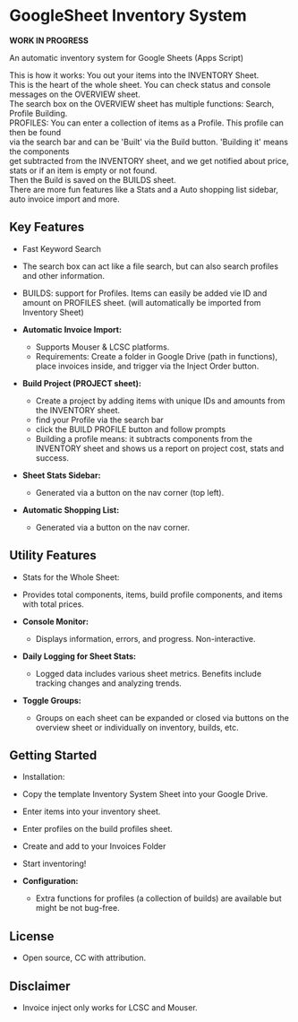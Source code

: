 # GoogleSheet Inventory System

**WORK IN PROGRESS**

An automatic inventory system for Google Sheets (Apps Script)  
  
This is how it works: You out your items into the INVENTORY Sheet.  
This is the heart of the whole sheet. You can check status and console messages on the OVERVIEW sheet.  
The search box on the OVERVIEW sheet has multiple functions: Search, Profile Building.  
PROFILES: You can enter a collection of items as a Profile. This profile can then be found  
via the search bar and can be 'Built' via the Build button. 'Building it' means the components  
get subtracted from the INVENTORY sheet, and we get notified about price, stats or if an item is empty or not found.  
Then the Build is saved on the BUILDS sheet.  
There are more fun features like a Stats and a Auto shopping list sidebar, auto invoice import and more.  
  

## Key Features
  - Fast Keyword Search
  - The search box can act like a file search, but can also search profiles and other information.
  - BUILDS: support for Profiles. Items can easily be added vie ID and amount on PROFILES sheet. (will automatically be imported from Inventory Sheet)

- **Automatic Invoice Import:**
  - Supports Mouser & LCSC platforms.
  - Requirements: Create a folder in Google Drive (path in functions), place invoices inside, and trigger via the Inject Order button.

- **Build Project (PROJECT sheet):**
  - Create a project by adding items with unique IDs and amounts from the INVENTORY sheet.
  - find your Profile via the search bar
  - click the BUILD PROFILE button and follow prompts
  - Building a profile means: it subtracts components from the INVENTORY sheet and shows us a report on project cost, stats and success.

- **Sheet Stats Sidebar:**
  - Generated via a button on the nav corner (top left).

- **Automatic Shopping List:**
  - Generated via a button on the nav corner.

## Utility Features
  - Stats for the Whole Sheet:
  - Provides total components, items, build profile components, and items with total prices.

- **Console Monitor:**
  - Displays information, errors, and progress. Non-interactive.

- **Daily Logging for Sheet Stats:**
  - Logged data includes various sheet metrics. Benefits include tracking changes and analyzing trends.

- **Toggle Groups:**
  - Groups on each sheet can be expanded or closed via buttons on the overview sheet or individually on inventory, builds, etc.

## Getting Started
  - Installation:
  - Copy the template Inventory System Sheet into your Google Drive.
  - Enter items into your inventory sheet.
  - Enter profiles on the build profiles sheet.
  - Create and add to your Invoices Folder

  - Start inventoring!


- **Configuration:**
  - Extra functions for profiles (a collection of builds) are available but might be not bug-free.

## License
- Open source, CC with attribution.

## Disclaimer
- Invoice inject only works for LCSC and Mouser.
